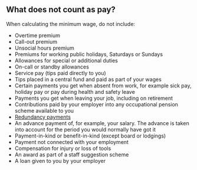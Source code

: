 ##  What does not count as pay?

When calculating the minimum wage, do not include:

  * Overtime premium 
  * Call-out premium 
  * Unsocial hours premium 
  * Premiums for working public holidays, Saturdays or Sundays 
  * Allowances for special or additional duties 
  * On-call or standby allowances 
  * Service pay (tips paid directly to you) 
  * Tips placed in a central fund and paid as part of your wages 
  * Certain payments you get when absent from work, for example sick pay, holiday pay or pay during health and safety leave 
  * Payments you get when leaving your job, including on retirement 
  * Contributions paid by your employer into any occupational pension scheme available to you 
  * [ Redundancy payments ](https://www.citizensinformation.ie/en/employment/unemployment-and-redundancy/redundancy/redundancy-payments/)
  * An advance payment of, for example, your salary. The advance is taken into account for the period you would normally have got it 
  * Payment-in-kind or benefit-in-kind (except board or lodgings) 
  * Payment not connected with your employment 
  * Compensation for injury or loss of tools 
  * An award as part of a staff suggestion scheme 
  * A loan given to you by your employer 
